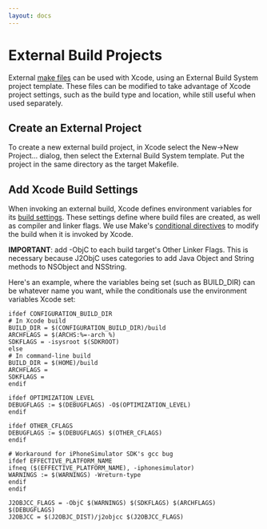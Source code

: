 ```yaml
---
layout: docs
---
```


# External Build Projects

External [make files](Using-J2ObjC-with-Make.html) can be used with Xcode, using an External
Build System project template.  These files can be modified to take advantage
of Xcode project settings, such as the build type and location, while still
useful when used separately.

## Create an External Project

To create a new external build project, in Xcode select the New->New Project...
dialog, then select the External Build System template.  Put the project in
the same directory as the target Makefile.

## Add Xcode Build Settings

When invoking an external build, Xcode defines environment variables for its
[build settings](http://developer.apple.com/library/mac/#documentation/DeveloperTools/Reference/XcodeBuildSettingRef/1-Build_Setting_Reference/build_setting_ref.html).
These settings define where build files are created, as well as compiler and
linker flags.  We use Make's [conditional directives](http://www.gnu.org/software/make/manual/make.html#Conditionals)
to modify the build when it is invoked by Xcode.

**IMPORTANT**: add -ObjC to each build target's Other Linker Flags.  This is
necessary because J2ObjC uses categories to add Java Object and String methods
to NSObject and NSString.

Here's an example, where the variables being set (such as BUILD_DIR) can be
whatever name you want, while the conditionals use the environment variables
Xcode set:

```make
ifdef CONFIGURATION_BUILD_DIR
# In Xcode build
BUILD_DIR = $(CONFIGURATION_BUILD_DIR)/build
ARCHFLAGS = $(ARCHS:%=-arch %)
SDKFLAGS = -isysroot $(SDKROOT)
else
# In command-line build
BUILD_DIR = $(HOME)/build
ARCHFLAGS =
SDKFLAGS =
endif

ifdef OPTIMIZATION_LEVEL
DEBUGFLAGS := $(DEBUGFLAGS) -O$(OPTIMIZATION_LEVEL)
endif

ifdef OTHER_CFLAGS
DEBUGFLAGS := $(DEBUGFLAGS) $(OTHER_CFLAGS)
endif

# Workaround for iPhoneSimulator SDK's gcc bug
ifdef EFFECTIVE_PLATFORM_NAME
ifneq ($(EFFECTIVE_PLATFORM_NAME), -iphonesimulator)
WARNINGS := $(WARNINGS) -Wreturn-type
endif
endif

J2OBJCC_FLAGS = -ObjC $(WARNINGS) $(SDKFLAGS) $(ARCHFLAGS) $(DEBUGFLAGS)
J2OBJCC = $(J2OBJC_DIST)/j2objcc $(J2OBJCC_FLAGS)
```
